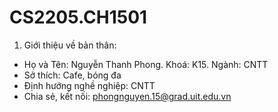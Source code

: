 # CS2205.CH1501
1. Giới thiệu về bản thân:
- Họ và Tên: Nguyễn Thanh Phong. Khoá: K15. Ngành: CNTT
- Sở thích: Cafe, bóng đa
- Định hướng nghề nghiệp: CNTT
- Chia sẻ, kết nối: phongnguyen.15@grad.uit.edu.vn
